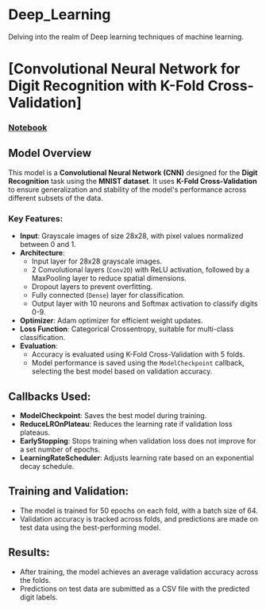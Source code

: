# Deep_Learning
Delving into the realm of Deep learning techniques of machine learning.

# [Convolutional Neural Network for Digit Recognition with K-Fold Cross-Validation]
### [Notebook](https://github.com/Mugabe-Hillary/Deep_Learning/blob/d83ad74d02d480717361208991fec1a2ad28d54d/Digit%20Recognizer%20CNN%20K-Fold.ipynb)

## Model Overview
This model is a **Convolutional Neural Network (CNN)** designed for the **Digit Recognition** task using the **MNIST dataset**. It uses **K-Fold Cross-Validation** to ensure generalization and stability of the model's performance across different subsets of the data.

### Key Features:
- **Input**: Grayscale images of size 28x28, with pixel values normalized between 0 and 1.
- **Architecture**:
  - Input layer for 28x28 grayscale images.
  - 2 Convolutional layers (`Conv2D`) with ReLU activation, followed by a MaxPooling layer to reduce spatial dimensions.
  - Dropout layers to prevent overfitting.
  - Fully connected (`Dense`) layer for classification.
  - Output layer with 10 neurons and Softmax activation to classify digits 0-9.
- **Optimizer**: Adam optimizer for efficient weight updates.
- **Loss Function**: Categorical Crossentropy, suitable for multi-class classification.
- **Evaluation**: 
  - Accuracy is evaluated using K-Fold Cross-Validation with 5 folds.
  - Model performance is saved using the `ModelCheckpoint` callback, selecting the best model based on validation accuracy.

## Callbacks Used:
- **ModelCheckpoint**: Saves the best model during training.
- **ReduceLROnPlateau**: Reduces the learning rate if validation loss plateaus.
- **EarlyStopping**: Stops training when validation loss does not improve for a set number of epochs.
- **LearningRateScheduler**: Adjusts learning rate based on an exponential decay schedule.

## Training and Validation:
- The model is trained for 50 epochs on each fold, with a batch size of 64.
- Validation accuracy is tracked across folds, and predictions are made on test data using the best-performing model.

## Results:
- After training, the model achieves an average validation accuracy across the folds.
- Predictions on test data are submitted as a CSV file with the predicted digit labels.
